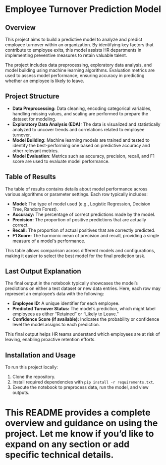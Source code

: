 # Employee Turnover Prediction Model

## Overview
This project aims to build a predictive model to analyze and predict employee turnover within an organization. By identifying key factors that contribute to employee exits, this model assists HR departments in implementing preventive measures to retain valuable talent.

The project includes data preprocessing, exploratory data analysis, and model building using machine learning algorithms. Evaluation metrics are used to assess model performance, ensuring accuracy in predicting whether an employee is likely to leave.

## Project Structure

- **Data Preprocessing:** Data cleaning, encoding categorical variables, handling missing values, and scaling are performed to prepare the dataset for modeling.
- **Exploratory Data Analysis (EDA):** The data is visualized and statistically analyzed to uncover trends and correlations related to employee turnover.
- **Model Building:** Machine learning models are trained and tested to identify the best-performing one based on predictive accuracy and other relevant metrics.
- **Model Evaluation:** Metrics such as accuracy, precision, recall, and F1 score are used to evaluate model performance.

## Table of Results

The table of results contains details about model performance across various algorithms or parameter settings. Each row typically includes:

- **Model:** The type of model used (e.g., Logistic Regression, Decision Tree, Random Forest).
- **Accuracy:** The percentage of correct predictions made by the model.
- **Precision:** The proportion of positive predictions that are actually correct.
- **Recall:** The proportion of actual positives that are correctly predicted.
- **F1 Score:** The harmonic mean of precision and recall, providing a single measure of a model’s performance.

This table allows comparison across different models and configurations, making it easier to select the best model for the final prediction task.

## Last Output Explanation

The final output in the notebook typically showcases the model’s predictions on either a test dataset or new data entries. Here, each row may represent an employee’s data with the following:

- **Employee ID:** A unique identifier for each employee.
- **Predicted Turnover Status:** The model’s prediction, which might label employees as either “Retained” or “Likely to Leave.”
- **Confidence Score (if available):** Indicates the probability or confidence level the model assigns to each prediction.

This final output helps HR teams understand which employees are at risk of leaving, enabling proactive retention efforts.

## Installation and Usage

To run this project locally:
1. Clone the repository.
2. Install required dependencies with `pip install -r requirements.txt`.
3. Execute the notebook to preprocess data, run the model, and view outputs.


# This README provides a complete overview and guidance on using the project. Let me know if you’d like to expand on any section or add specific technical details.
